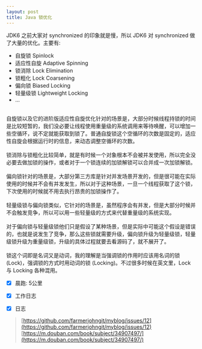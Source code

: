 ```yaml
---
layout: post
title: Java 锁优化
---
```

JDK6 之前大家对 synchronized 的印象就是慢，所以 JDK6 对 synchronized 做了大量的优化。主要有:<br />

- 自旋锁 Spinlock
- 适应性自旋 Adaptive Spinning
- 锁消除 Lock Elimination
- 锁粗化 Lock Coarsening
- 偏向锁 Biased Locking
- 轻量级锁 Lightweight Locking
- ...


<br />自旋锁以及它的进阶版适应性自旋优化针对的场景是，大部分时候线程持锁的时间是比较短暂的，我们没必要让线程使用重量级的系统调用来等待唤醒，可以增加一些空循环，说不定就能获取到锁了。普通自旋锁这个空循环的次数是固定的，适应性自旋会根据运行时的信息，来动态调整空循环的次数。<br />
<br />锁消除与锁粗化比较简单，就是有时候一个对象根本不会被并发使用，所以完全没必要去做加锁的操作，或者对于一个锁连续的加锁解锁可以合并成一次加锁解锁。<br />
<br />偏向锁针对的场景是，大部分第三方库是针对并发场景开发的，但是很可能在实际使用的时候并不会有并发发生，所以对于这种场景，一旦一个线程获取了这个锁，下次使用的时候就不用去执行昂贵的加锁操作了。<br />
<br />轻量级锁与偏向锁类似，它针对的场景是，虽然程序会有并发，但是大部分时候并不会触发竞争，所以可以用一些轻量级的方式来代替重量级的系统实现。<br />
<br />对于偏向锁与轻量级锁他们只是假设了某种场景，但是实际中可能这个假设是错误的，也就是说发生了竞争，那么这些锁就需要升级，偏向锁升级为轻量级锁，轻量级锁升级为重量级锁，升级的具体过程就要去看源码了，就不展开了。<br />
<br />锁这个词即是名词又是动词，我的理解是当强调锁的作用时应该用名词的锁 (Lock)，强调锁的方式时用动词的锁 (Locking)。不过很多时候在英文里，Lock 与 Locking 各种混用。<br />

- [x] 晨跑: 5公里
- [x] 工作日志
- [x] 日志



> [https://github.com/farmerjohngit/myblog/issues/12](https://github.com/farmerjohngit/myblog/issues/12)
> [https://m.douban.com/book/subject/34907497/](https://m.douban.com/book/subject/34907497/)


<br />


